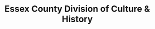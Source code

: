 ---
layout: repo
title: "Essex County Division of Culture & History"
id: 12925
permalink: repos/12925/
---